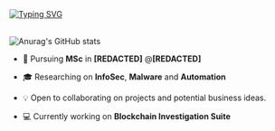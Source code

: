 <a href="https://git.io/typing-svg">
   <img src="https://readme-typing-svg.demolab.com?font=Fira+Code&size=18&duration=2500&pause=800&color=7fff00&multiline=true&repeat=false&width=530&height=80&lines=Arb1trage;MSc+InfoSec+Researcher+%7C+Software+Engineer;Blockchain+%7C+Automation+%7C+Bots" alt="Typing SVG" />
</a>
<br/>
<br/>

![Anurag's GitHub stats](https://github-readme-stats.vercel.app/api?username=arb1trage&theme=chartreuse-dark&show_icons=true)

* 📖 Pursuing **MSc** in **[REDACTED]** @**[REDACTED]**

* 🎓 Researching on **InfoSec**, **Malware** and **Automation**

* 💡 Open to collaborating on projects and potential business ideas.

* 💻 Currently working on **Blockchain Investigation Suite**
